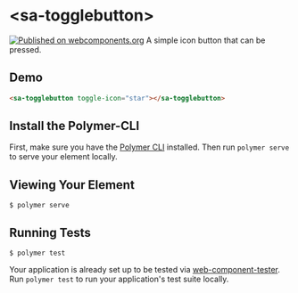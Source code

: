 # \<sa-togglebutton\>
[![Published on webcomponents.org](https://img.shields.io/badge/webcomponents.org-published-blue.svg)](https://www.webcomponents.org/element/Giggiux/sa-togglebutton)
A simple icon button that can be pressed.

## Demo
<!---
```
<custom-element-demo>
  <template>
    <script src="../webcomponentsjs/webcomponents-lite.js"></script>
    <link rel="import" href="../iron-icons/iron-icons.html">
    <link rel="import" href="sa-togglebutton.html">
    <next-code-block></next-code-block>
  </template>
</custom-element-demo>
```
-->
```html
<sa-togglebutton toggle-icon="star"></sa-togglebutton>
```

## Install the Polymer-CLI

First, make sure you have the [Polymer CLI](https://www.npmjs.com/package/polymer-cli) installed. Then run `polymer serve` to serve your element locally.

## Viewing Your Element

```
$ polymer serve
```

## Running Tests

```
$ polymer test
```

Your application is already set up to be tested via [web-component-tester](https://github.com/Polymer/web-component-tester). Run `polymer test` to run your application's test suite locally.
